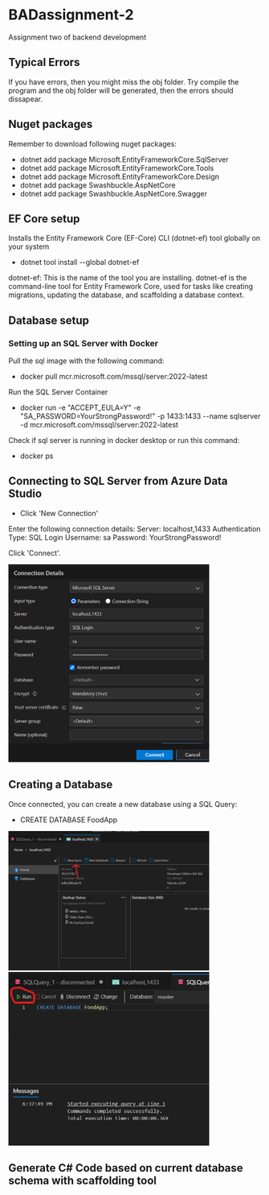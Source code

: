 # BADassignment-2
Assignment two of backend development

## Typical Errors
If you have errors, then you might miss the obj folder. 
Try compile the program and the obj folder will be generated, then the errors should dissapear.

## Nuget packages
Remember to download following nuget packages:
- dotnet add package Microsoft.EntityFrameworkCore.SqlServer
- dotnet add package Microsoft.EntityFrameworkCore.Tools
- dotnet add package Microsoft.EntityFrameworkCore.Design
- dotnet add package Swashbuckle.AspNetCore
- dotnet add package Swashbuckle.AspNetCore.Swagger

## EF Core setup
Installs the Entity Framework Core (EF-Core) CLI (dotnet-ef) tool globally on your system
- dotnet tool install --global dotnet-ef

dotnet-ef: This is the name of the tool you are installing. dotnet-ef is the command-line tool for Entity Framework Core, 
used for tasks like creating migrations, updating the database, and scaffolding a database context.

## Database setup
### Setting up an SQL Server with Docker
Pull the sql image with the following command:
- docker pull mcr.microsoft.com/mssql/server:2022-latest

Run the SQL Server Container
- docker run -e "ACCEPT_EULA=Y" -e "SA_PASSWORD=YourStrongPassword!" -p 1433:1433 --name sqlserver -d mcr.microsoft.com/mssql/server:2022-latest

Check if sql server is running in docker desktop or run this command:
- docker ps

## Connecting to SQL Server from Azure Data Studio
- Click 'New Connection'

Enter the following connection details:
Server: localhost,1433
Authentication Type: SQL Login
Username: sa
Password: YourStrongPassword!

Click 'Connect'.

<img src="./doc/Screenshots/Azuredatastudio.png" alt="Azuredatastudio" width="400"/>

## Creating a Database
Once connected, you can create a new database using a SQL Query:

- CREATE DATABASE FoodApp

<img src="./doc/Screenshots/newquery.png" alt="newquery" width="400"/>

<img src="./doc/Screenshots/createdatabase.png" alt="createdatabase" width="400"/>

## Generate C# Code based on current database schema with scaffolding tool










